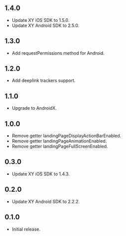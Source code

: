 ## 1.4.0

* Update XY iOS SDK to 1.5.0.
* Update XY Android SDK to 2.5.0.

## 1.3.0

* Add requestPermissions method for Android.

## 1.2.0

* Add deeplink trackers support.

## 1.1.0

* Upgrade to AndroidX.

## 1.0.0

* Remove getter landingPageDisplayActionBarEnabled.
* Remove getter landingPageAnimationEnabled.
* Remove getter landingPageFullScreenEnabled.

## 0.3.0

* Update XY iOS SDK to 1.4.3.

## 0.2.0

* Update XY Android SDK to 2.2.2.

## 0.1.0

* Initial release.
